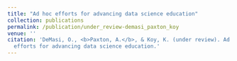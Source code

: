 ```yaml
---
title: "Ad hoc efforts for advancing data science education"
collection: publications
permalink: /publication/under_review-demasi_paxton_koy
venue: ''
citation: 'DeMasi, O., <b>Paxton, A.</b>, & Koy, K. (under review). Ad hoc
  efforts for advancing data science education.'
---
```

